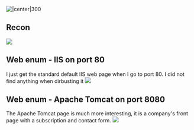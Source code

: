 ![|center|300](img/Arkham.png)
## Recon
![](../../img/Pasted%20image%2020230511142219.png)

 ## Web enum - IIS on port 80
I just get the standard default IIS web page when I go to port 80.
I did not find anything when dirbusting it
![](../../img/Pasted%20image%2020230511142911.png)

## Web enum - Apache Tomcat on port 8080
The Apache Tomcat page is much more interesting, it is a company's front page with a subscription and contact form.
![](../../img/Pasted%20image%2020230511143044.png)

